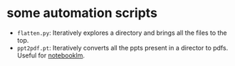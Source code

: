 # some automation scripts

- `flatten.py`: Iteratively explores a directory and brings all the files to the top.
- `ppt2pdf.pt`: Iteratively converts all the ppts present in a director to pdfs. Useful for [notebooklm](https://notebooklm.google.com/]).
